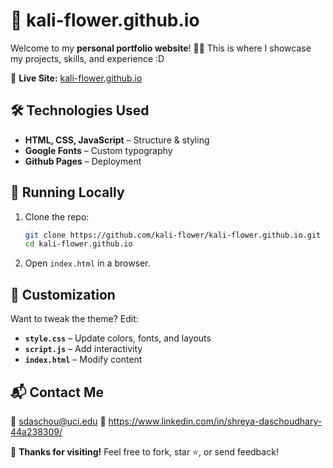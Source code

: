 # 🌸 kali-flower.github.io  

Welcome to my **personal portfolio website**! 🦋✨ This is where I showcase my projects, skills, and experience :D 

🔗 **Live Site:** [kali-flower.github.io](https://kali-flower.github.io)   

## 🛠️ Technologies Used  
- **HTML, CSS, JavaScript** – Structure & styling  
- **Google Fonts** – Custom typography  
- **Github Pages** – Deployment  

## 🚀 Running Locally  
1. Clone the repo:  
   ```bash
   git clone https://github.com/kali-flower/kali-flower.github.io.git
   cd kali-flower.github.io
   ```
2. Open `index.html` in a browser.  

## 🎨 Customization  
Want to tweak the theme? Edit:  
- **`style.css`** – Update colors, fonts, and layouts  
- **`script.js`** – Add interactivity  
- **`index.html`** – Modify content  

## 📬 Contact Me  
📧 sdaschou@uci.edu 
🔗 https://www.linkedin.com/in/shreya-daschoudhary-44a238309/

💖 **Thanks for visiting!** Feel free to fork, star ⭐, or send feedback!  
